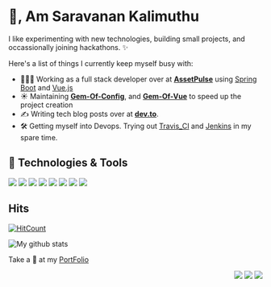 # 👋, Am Saravanan Kalimuthu 

I like experimenting with new technologies, building small projects, and occassionally joining hackathons. ✨

Here's a list of things I currently keep myself busy with:

- 👩🏻‍💻 Working as a full stack developer over at **[AssetPulse](https://www.assetpulse.com/)** using [Spring Boot](https://spring.io/) and [Vue.js](https://vuejs.org/)
- ☀️ Maintaining **[Gem-Of-Config](httpshttps://github.com/sarvarunajvm/gem-of-config)**, and **[Gem-Of-Vue](https://github.com/sarvarunajvm/gem-of-view)** to speed up the project creation
- ✍️ Writing tech blog posts over at **[dev.to](https://dev.to/sarvarunajvm)**.
- 🛠 Getting myself into Devops. Trying out [Travis_CI](https://travis-ci.com/dashboard) and [Jenkins](https://www.jenkins.io/) in my spare time.

## 🔧 Technologies & Tools
![](https://img.shields.io/badge/OS-Linux-informational?style=flat&logo=linux&logoColor=white&color=f9aa33)
![](https://img.shields.io/badge/Editor-IntelliJ_IDEA-informational?style=flat&logo=intellij-idea&logoColor=white&color=f9aa33)
![](https://img.shields.io/badge/Code-Java-informational?style=flat&logo=java&logoColor=white&color=f9aa33)
![](https://img.shields.io/badge/Code-Spring-informational?style=flat&logo=spring&logoColor=white&color=f9aa33)
![](https://img.shields.io/badge/Code-JavaScript-informational?style=flat&logo=javascript&logoColor=white&color=f9aa33)
![](https://img.shields.io/badge/Code-Vue-informational?style=flat&logo=vue.js&logoColor=white&color=f9aa33)
![](https://img.shields.io/badge/Tools-PostgreSQL-informational?style=flat&logo=postgresql&logoColor=white&color=f9aa33)
![](https://img.shields.io/badge/Tools-Docker-informational?style=flat&logo=docker&logoColor=white&color=f9aa33)

## Hits
[![HitCount](http://hits.dwyl.com/sarvarunajvm/https://githubcom/sarvarunajvm/sarvarunajvm.svg)](http://hits.dwyl.com/sarvarunajvm/https://githubcom/sarvarunajvm/sarvarunajvm)

   ![My github stats](https://github-readme-stats.vercel.app/api?username=sarvarunajvm&show_icons=true&theme=synthwave)
   
   Take a 👀 at my [PortFolio](https://saravarunajvm.netlify.app/)

<p align="right">
<img src="https://komarev.com/ghpvc/?username=sarvarunajvm&style=flat-square&label=Views"><img>
<img src="https://badges.pufler.dev/visits/sarvarunajvm/sarvarunajvm?color=black&logo=github" />
<img src="https://badges.pufler.dev/years/sarvarunajvm?color=black&logo=github" />
</p>
